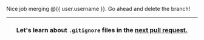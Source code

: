 Nice job merging @{{ user.username }}. Go ahead and delete the branch!

<hr>
<h3 align="center">Let's learn about <code>.gitignore</code> files in the <a href="{{ repoUrl }}/pull/3">next pull request.</a></h3>
